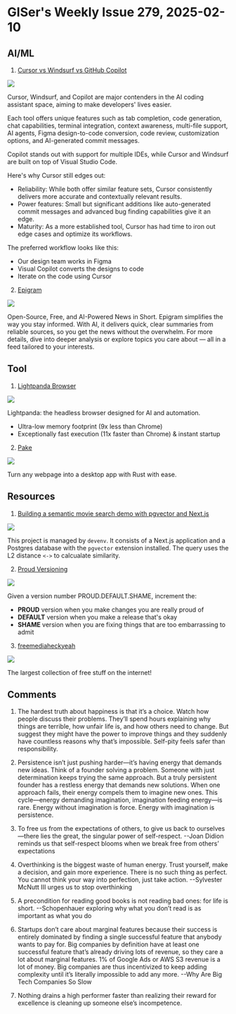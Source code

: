 # GISer's Weekly Issue 279, 2025-02-10

## AI/ML

1. [Cursor vs Windsurf vs GitHub Copilot](https://www.builder.io/blog/cursor-vs-windsurf-vs-github-copilot)

![](https://cdn.builder.io/api/v1/image/assets%2FYJIGb4i01jvw0SRdL5Bt%2F43353ef34b1d43fbb874d8378d7c9639?format=webp&width=1600)

Cursor, Windsurf, and Copilot are major contenders in the AI coding assistant space, aiming to make developers' lives easier.

Each tool offers unique features such as tab completion, code generation, chat capabilities, terminal integration, context awareness, multi-file support, AI agents, Figma design-to-code conversion, code review, customization options, and AI-generated commit messages.

Copilot stands out with support for multiple IDEs, while Cursor and Windsurf are built on top of Visual Studio Code.

Here's why Cursor still edges out:

- Reliability: While both offer similar feature sets, Cursor consistently delivers more accurate and contextually relevant results.
- Power features: Small but significant additions like auto-generated commit messages and advanced bug finding capabilities give it an edge.
- Maturity: As a more established tool, Cursor has had time to iron out edge cases and optimize its workflows.

The preferred workflow looks like this:

- Our design team works in Figma
- Visual Copilot converts the designs to code
- Iterate on the code using Cursor

2. [Epigram](https://github.com/panda-sandeep/epigram)

![](https://camo.githubusercontent.com/80a7e68be0051bcb25dd95af78a277068475e7e81d9dcc7d7d64340cebe1a0f7/68747470733a2f2f6570696772616d2e6e6577732f7374617469632f696d616765732f6570696772616d2d6f672e706e67)

Open-Source, Free, and AI-Powered News in Short. Epigram simplifies the way you stay informed. With AI, it delivers quick, clear summaries from reliable sources, so you get the news without the overwhelm. For more details, dive into deeper analysis or explore topics you care about — all in a feed tailored to your interests.

## Tool

1. [Lightpanda Browser](https://github.com/lightpanda-io/browser)

![](https://camo.githubusercontent.com/523cfe4ac41a2ab2deccebd0b9197e8232a4a25c0511d014408181064ae853da/68747470733a2f2f63646e2e6c6967687470616e64612e696f2f6173736574732f696d616765732f62656e63686d61726b5f323032342d31322d30342e706e67)

Lightpanda: the headless browser designed for AI and automation.

- Ultra-low memory footprint (9x less than Chrome)
- Exceptionally fast execution (11x faster than Chrome) & instant startup

2. [Pake](https://github.com/tw93/Pake)

![](https://raw.githubusercontent.com/tw93/static/main/pake/pake.gif)

Turn any webpage into a desktop app with Rust with ease.

## Resources

1. [Building a semantic movie search demo with pgvector and Next.js](https://blog.6nok.org/building-a-semantic-movie-search-demo-with-pgvector-and-next.js/)

![](https://blog.6nok.org/static/1a4b2a569e4d4982a7df05cb4922e160/fcda8/semantic-movies.png)

This project is managed by `devenv`. It consists of a Next.js application and a Postgres database with the `pgvector` extension installed. The query uses the L2 distance `<->` to calcualate similarity.

2. [Proud Versioning](https://pridever.org/)

![](https://img.ameow.xyz/20250209175229581.webp)

Given a version number PROUD.DEFAULT.SHAME, increment the:

- **PROUD** version when you make changes you are really proud of
- **DEFAULT** version when you make a release that's okay
- **SHAME** version when you are fixing things that are too embarrassing to admit

3. [freemediaheckyeah](https://fmhy.net/)

![](https://images-1252557999.file.myqcloud.com/uPic/fwWyWH.png)

The largest collection of free stuff on the internet!

## Comments

1. The hardest truth about happiness is that it’s a choice. Watch how people discuss their problems. They’ll spend hours explaining why things are terrible, how unfair life is, and how others need to change. But suggest they might have the power to improve things and they suddenly have countless reasons why that’s impossible. Self-pity feels safer than responsibility.

2. Persistence isn’t just pushing harder—it’s having energy that demands new ideas. Think of a founder solving a problem. Someone with just determination keeps trying the same approach. But a truly persistent founder has a restless energy that demands new solutions. When one approach fails, their energy compels them to imagine new ones. This cycle—energy demanding imagination, imagination feeding energy—is rare. Energy without imagination is force. Energy with imagination is persistence.

3. To free us from the expectations of others, to give us back to ourselves—there lies the great, the singular power of self-respect. --Joan Didion reminds us that self-respect blooms when we break free from others’ expectations

4. Overthinking is the biggest waste of human energy. Trust yourself, make a decision, and gain more experience. There is no such thing as perfect. You cannot think your way into perfection, just take action. --Sylvester McNutt III urges us to stop overthinking

5. A precondition for reading good books is not reading bad ones: for life is short. --Schopenhauer exploring why what you don’t read is as important as what you do

6. Startups don’t care about marginal features because their success is entirely dominated by finding a single successful feature that anybody wants to pay for. Big companies by definition have at least one successful feature that’s already driving lots of revenue, so they care a lot about marginal features. 1% of Google Ads or AWS S3 revenue is a lot of money. Big companies are thus incentivized to keep adding complexity until it’s literally impossible to add any more. --Why Are Big Tech Companies So Slow

7. Nothing drains a high performer faster than realizing their reward for excellence is cleaning up someone else’s incompetence.
